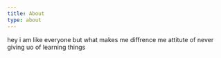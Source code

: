 ```yaml
---
title: About
type: about
---
```


hey i am like everyone but what makes me diffrence me attitute of never giving uo of learning things 